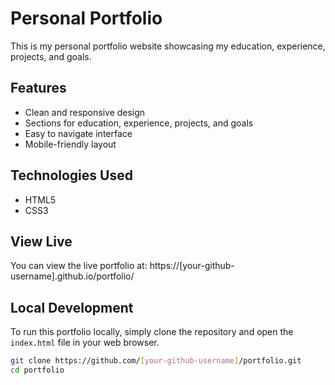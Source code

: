 # Personal Portfolio

This is my personal portfolio website showcasing my education, experience, projects, and goals.

## Features
- Clean and responsive design
- Sections for education, experience, projects, and goals
- Easy to navigate interface
- Mobile-friendly layout

## Technologies Used
- HTML5
- CSS3

## View Live
You can view the live portfolio at: https://[your-github-username].github.io/portfolio/

## Local Development
To run this portfolio locally, simply clone the repository and open the `index.html` file in your web browser.

```bash
git clone https://github.com/[your-github-username]/portfolio.git
cd portfolio
``` 